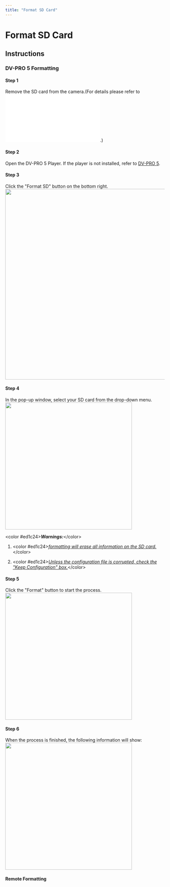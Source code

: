 ```yaml
---
title: "Format SD Card"
---
```

# Format SD Card

## Instructions

### DV-PRO 5 Formatting

#### Step 1

Remove the SD card from the camera.(For details please refer to <embed src="/rosco/product/dual-vision_recording/dual-vision_xc4/installation_guide/sd_card_installation_v3.pdf" class="align-center" />.)  
  

#### Step 2

Open the DV-PRO 5 Player. If the player is not installed, refer to [DV-PRO 5](/rosco/product/dual-vision_recording/dual-vision_xc4/software).  
  

#### Step 3

Click the "Format SD" button on the bottom right. <img src="/rosco/product/dual-vision_recording/dual-vision_xc4/troubleshooting/solution/format_sd.png" class="align-center" width="600" />

#### Step 4

In the pop-up window, select your SD card from the drop-down menu. <img src="/rosco/product/dual-vision_recording/dual-vision_xc4/troubleshooting/solution/select_sd.png" class="align-center" width="400" />

\<color #ed1c24>***Warnings:***\</color>

1.  \<color #ed1c24><u>*formatting will erase all information on the SD card.*</u>\</color>
2.  \<color #ed1c24><u>*Unless the configuration file is corrupted, check the "Keep Configuration" box.*</u>\</color>

#### Step 5

Click the "Format" button to start the process. <img src="/rosco/product/dual-vision_recording/dual-vision_xc4/troubleshooting/solution/start_formatting.png" class="align-center" width="400" />

#### Step 6

When the process is finished, the following information will show: <img src="/rosco/product/dual-vision_recording/dual-vision_xc4/troubleshooting/solution/finish_formatting.png" class="align-center" width="400" />

#### Remote Formatting
